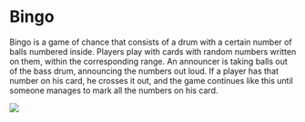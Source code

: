 # Bingo

Bingo is a game of chance that consists of a drum with a certain number of balls numbered inside. Players play with cards with random numbers written on them, within the corresponding range. An announcer is taking balls out of the bass drum, announcing the numbers out loud. If a player has that number on his card, he crosses it out, and the game continues like this until someone manages to mark all the numbers on his card.


![](https://images-na.ssl-images-amazon.com/images/I/61Y9ogCrN3L._SY355_.png)

